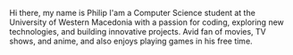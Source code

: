 Hi there, my name is Philip I'am a Computer Science student at the University of Western Macedonia with a passion for coding, exploring new technologies, and building innovative projects. Avid fan of movies, TV shows, and anime, and also enjoys playing games in his free time.
